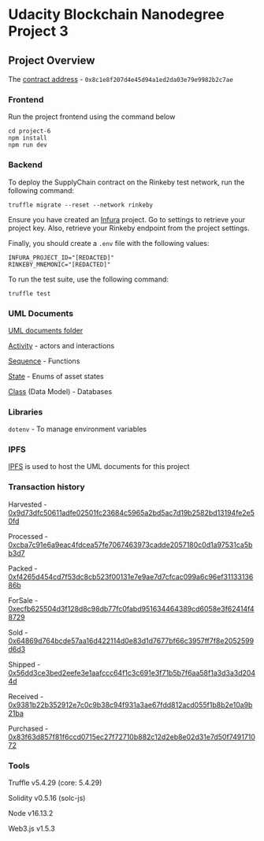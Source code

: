 # Udacity Blockchain Nanodegree Project 3
## Project Overview
The [contract address](https://rinkeby.etherscan.io/address/0x8c1e8f207d4e45d94a1ed2da03e79e9982b2c7ae) - `0x8c1e8f207d4e45d94a1ed2da03e79e9982b2c7ae`

### Frontend
Run the project frontend using the command below
```
cd project-6
npm install
npm run dev
```

### Backend
To deploy the SupplyChain contract on the Rinkeby test network, run the following command:

```
truffle migrate --reset --network rinkeby
```

Ensure you have created an [Infura](https://infura.io/) project. Go to settings to retrieve your project key. Also, retrieve your Rinkeby endpoint from the project settings.

Finally, you should create a `.env` file with the following values:
```
INFURA_PROJECT_ID="[REDACTED]"
RINKEBY_MNEMONIC="[REDACTED]"
```


To run the test suite, use the following command:
```
truffle test
```

### UML Documents

[UML documents folder](https://ipfs.io/ipfs/QmS8vy9Rg62FymHqv3wvUrE21ij9piNepFWoZv9XzP7mT8)

[Activity](https://ipfs.io/ipfs/QmS7BkuTqHxj6VaTeGiD5FYZJYpvsmA4FJyGMbx2o2LTja?filename=activity.png) - actors and interactions

[Sequence](https://ipfs.io/ipfs/QmQ6Qeqfypt2mitAtUPj3pABtHGiq4bkdud1Xsr9scmrHc?filename=sequence.png) - Functions

[State](https://ipfs.io/ipfs/QmZNw29nyVbm5iMfZcRZd6WwjHcZ14XD3KoBZL5UyZ8rBx?filename=state.png) - Enums of asset states

[Class](https://ipfs.io/ipfs/QmaWP7vw7FEajyxp5VbKjnBK9eiKag389isYugs9DDTBzD?filename=class.png) (Data Model) - Databases

### Libraries
`dotenv` - To manage environment variables

### IPFS
[IPFS](https://ipfs.io/) is used to host the UML documents for this project

### Transaction history
Harvested - [0x9d73dfc50611adfe02501fc23684c5965a2bd5ac7d19b2582bd13194fe2e50fd](https://rinkeby.etherscan.io/tx/0x9d73dfc50611adfe02501fc23684c5965a2bd5ac7d19b2582bd13194fe2e50fd)

Processed - [0xcba7c91e6a9eac4fdcea57fe7067463973cadde2057180c0d1a97531ca5bb3d7](https://rinkeby.etherscan.io/tx/0xcba7c91e6a9eac4fdcea57fe7067463973cadde2057180c0d1a97531ca5bb3d7)

Packed - [0xf4265d454cd7f53dc8cb523f00131e7e9ae7d7cfcac099a6c96ef3113313686b](https://rinkeby.etherscan.io/tx/0xf4265d454cd7f53dc8cb523f00131e7e9ae7d7cfcac099a6c96ef3113313686b)

ForSale - [0xecfb625504d3f128d8c98db77fc0fabd951634464389cd6058e3f62414f48729](https://rinkeby.etherscan.io/tx/0xecfb625504d3f128d8c98db77fc0fabd951634464389cd6058e3f62414f48729)

Sold - [0x64869d764bcde57aa16d422114d0e83d1d7677bf66c3957ff7f8e2052599d6d3](https://rinkeby.etherscan.io/tx/0x64869d764bcde57aa16d422114d0e83d1d7677bf66c3957ff7f8e2052599d6d3)

Shipped - [0x56dd3ce3bed2eefe3e1aafccc64f1c3c691e3f71b5b7f6aa58f1a3d3a3d2044d](https://rinkeby.etherscan.io/tx/0x56dd3ce3bed2eefe3e1aafccc64f1c3c691e3f71b5b7f6aa58f1a3d3a3d2044d)

Received - [0x9381b22b352912e7c0c9b38c94f931a3ae67fdd812acd055f1b8b2e10a9b21ba](https://rinkeby.etherscan.io/tx/0x9381b22b352912e7c0c9b38c94f931a3ae67fdd812acd055f1b8b2e10a9b21ba)

Purchased - [0x83f63d857f81f6ccd0715ec27f72710b882c12d2eb8e02d31e7d50f749171072](https://rinkeby.etherscan.io/tx/0x83f63d857f81f6ccd0715ec27f72710b882c12d2eb8e02d31e7d50f749171072)


### Tools
Truffle v5.4.29 (core: 5.4.29)

Solidity v0.5.16 (solc-js)

Node v16.13.2

Web3.js v1.5.3